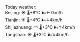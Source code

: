 Today weather:  
Beijing: ☀️   🌡️+8°C 🌬️←7km/h  
Tianjin: ☀️   🌡️+4°C 🌬️↓4km/h  
Shijiazhuang: ⛅️  🌡️+3°C 🌬️↑4km/h  
Tangshan: ☀️   🌡️+3°C 🌬️↘4km/h  
